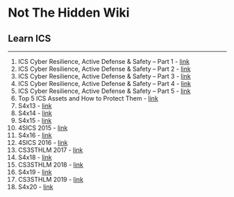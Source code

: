 # Not The Hidden Wiki

## Learn ICS
-----

1. ICS Cyber Resilience, Active Defense & Safety – Part 1 - [link](https://www.youtube.com/watch?v=QM5kHJfW4Zk)
2. ICS Cyber Resilience, Active Defense & Safety – Part 2 - [link](https://www.youtube.com/watch?v=1zYKTovx_AI)
3. ICS Cyber Resilience, Active Defense & Safety – Part 3 - [link](https://www.youtube.com/watch?v=vrnJOFYntlw)
4. ICS Cyber Resilience, Active Defense & Safety – Part 4 - [link](https://www.youtube.com/watch?v=cWdh0aBLfyY)
5. ICS Cyber Resilience, Active Defense & Safety – Part 5 - [link](https://www.youtube.com/watch?v=mzsuBie6GI8)
6. Top 5 ICS Assets and How to Protect Them  - [link](https://www.youtube.com/watch?v=wCKYE4Hfiuw)
7. S4x13 - [link](https://www.youtube.com/playlist?list=PL8OWO1qWXF4qoq2QYKSLmBnGlYJDEnwLC)
8. S4x14 - [link](https://www.youtube.com/playlist?list=PL8OWO1qWXF4pf9rUklNPPS2z1aF651FJm)
9. S4x15 - [link](https://www.youtube.com/playlist?list=PL8OWO1qWXF4ooQiuKuT1lKEz-uu50Pie4)
10. 4SICS 2015 - [link](https://www.youtube.com/playlist?list=PLK9u2M6_KckQYRg2nKSvoNivx-DWDCmYS)
11. S4x16 - [link](https://www.youtube.com/playlist?list=PL8OWO1qWXF4qABous0ingd8x8oR3HuqyC)
12. 4SICS 2016 - [link](https://www.youtube.com/playlist?list=PLK9u2M6_KckQpC1iABet3hEY57yuv02Kw)
13. CS3STHLM 2017 - [link](https://www.youtube.com/playlist?list=PLK9u2M6_KckRA4YlcGtmEgIVHKYkok0UV)
14. S4x18 - [link](https://www.youtube.com/playlist?list=PL8OWO1qWXF4qYG19p7An4Vw3N2YZ86aRS)
15. CS3STHLM 2018 - [link](https://www.youtube.com/playlist?list=PLK9u2M6_KckTrwNok5JubicYBu8GUSRKW)
16. S4x19 - [link](https://www.youtube.com/playlist?list=PL8OWO1qWXF4qYu-Kak1dOVvx0iq2fekdS)
17. CS3STHLM 2019 - [link](https://www.youtube.com/playlist?list=PLK9u2M6_KckS-xoCb8g2qxaD3vxYN29-S)
18. S4x20 - [link](https://www.youtube.com/playlist?list=PL8OWO1qWXF4o4wPUBcZcHn_Fu3PtqOVg9)